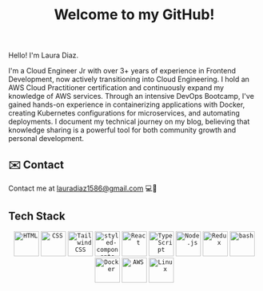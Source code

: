 <body>
  <header>
    <h1>Welcome to my GitHub!</h1>
  </header>

  <section>
    <p>
      Hello! I'm Laura Diaz.   </p>
         <p> I'm a Cloud Engineer Jr with over 3+ years of experience in Frontend Development, now actively transitioning into Cloud Engineering. I hold an AWS Cloud Practitioner certification          and continuously expand my knowledge of AWS services. Through an intensive DevOps Bootcamp, I've gained hands-on experience in containerizing applications with Docker, creating     
      Kubernetes configurations for microservices, and automating deployments. I document my technical journey on my blog, believing that knowledge sharing is a powerful tool for both 
      community growth and personal development.
    </p>
  </section>

  <section>
    <h2>✉️ Contact</h2>
    <p>
      Contact me at <a href="mailto:lauradiaz1586@gmail.com">lauradiaz1586@gmail.com</a> 💻🚀
    </p>
  </section>

  <section>
    <h2>Tech Stack</h2>
   <div align="center">
	<code><img width="50" src="https://raw.githubusercontent.com/marwin1991/profile-technology-icons/refs/heads/main/icons/html.png" alt="HTML" title="HTML"/></code>
	<code><img width="50" src="https://raw.githubusercontent.com/marwin1991/profile-technology-icons/refs/heads/main/icons/css.png" alt="CSS" title="CSS"/></code>
	<code><img width="50" src="https://raw.githubusercontent.com/marwin1991/profile-technology-icons/refs/heads/main/icons/tailwind_css.png" alt="Tailwind CSS" title="Tailwind CSS"/></code>
	<code><img width="50" src="https://raw.githubusercontent.com/marwin1991/profile-technology-icons/refs/heads/main/icons/styled-components.png" alt="styled-components" title="styled-components"/></code>
	<code><img width="50" src="https://raw.githubusercontent.com/marwin1991/profile-technology-icons/refs/heads/main/icons/react.png" alt="React" title="React"/></code>
	<code><img width="50" src="https://raw.githubusercontent.com/marwin1991/profile-technology-icons/refs/heads/main/icons/typescript.png" alt="TypeScript" title="TypeScript"/></code>
	<code><img width="50" src="https://raw.githubusercontent.com/marwin1991/profile-technology-icons/refs/heads/main/icons/node_js.png" alt="Node.js" title="Node.js"/></code>
	<code><img width="50" src="https://raw.githubusercontent.com/marwin1991/profile-technology-icons/refs/heads/main/icons/redux.png" alt="Redux" title="Redux"/></code>
	<code><img width="50" src="https://raw.githubusercontent.com/marwin1991/profile-technology-icons/refs/heads/main/icons/bash.png" alt="bash" title="bash"/></code>
	<code><img width="50" src="https://raw.githubusercontent.com/marwin1991/profile-technology-icons/refs/heads/main/icons/docker.png" alt="Docker" title="Docker"/></code>
	<code><img width="50" src="https://raw.githubusercontent.com/marwin1991/profile-technology-icons/refs/heads/main/icons/aws.png" alt="AWS" title="AWS"/></code>
	<code><img width="50" src="https://raw.githubusercontent.com/marwin1991/profile-technology-icons/refs/heads/main/icons/linux.png" alt="Linux" title="Linux"/></code>
</div>

   </section>
</body>





  
 
</div> 
